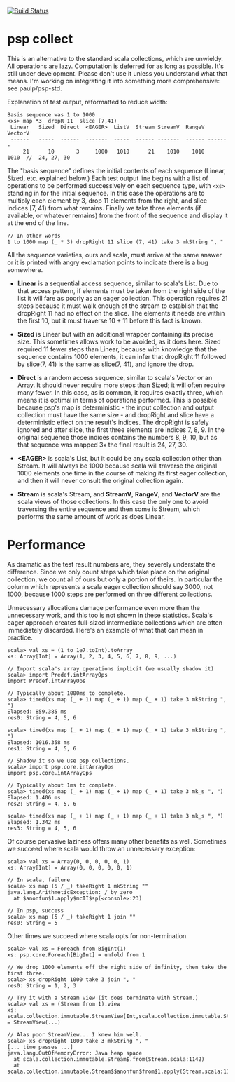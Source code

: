 [![Build Status](https://travis-ci.org/paulp/psp-view.png)](https://travis-ci.org/paulp/psp-view)

psp collect
===========

This is an alternative to the standard scala collections, which are unwieldy.
All operations are lazy. Computation is deferred for as long as possible.
It's still under development. Please don't use it unless you understand what that means.
I'm working on integrating it into something more comprehensive: see paulp/psp-std.

Explanation of test output, reformatted to reduce width:

```
Basis sequence was 1 to 1000
<xs> map *3  dropR 11  slice [7,41)
 Linear   Sized  Direct  <EAGER>  ListV  Stream StreamV  RangeV VectorV
 ------   -----  ------  -------  -----  ------ -------  ------ -------
     21      10       3     1000   1010      21    1010    1010    1010  //  24, 27, 30
```

The "basis sequence" defines the initial contents of each sequence (Linear, Sized, etc. explained below.)
Each test output line begins with a list of operations to be performed successively on each sequence type,
with ```<xs>``` standing in for the initial sequence. In this case the operations are to multiply each element by 3,
drop 11 elements from the right, and slice indices [7, 41) from what remains. Finally we take three elements
(if available, or whatever remains) from the front of the sequence and display it at the end of the line.

```
// In other words
1 to 1000 map (_ * 3) dropRight 11 slice (7, 41) take 3 mkString ", "
```

All the sequence varieties, ours and scala, must arrive at the same answer or it is printed
with angry exclamation points to indicate there is a bug somewhere.

- **Linear** is a sequential access sequence, similar to scala's List. Due to that access pattern,
if elements must be taken from the right side of the list it will fare as poorly as an eager
collection. This operation requires 21 steps because it must walk enough of the stream to
establish that the dropRight 11 had no effect on the slice. The elements it needs are within
the first 10, but it must traverse 10 + 11 before this fact is known.

- **Sized** is Linear but with an additional wrapper containing its precise size. This sometimes
allows work to be avoided, as it does here. Sized required 11 fewer steps than Linear,
because with knowledge that the sequence contains 1000 elements, it can infer that dropRight 11
followed by slice(7, 41) is the same as slice(7, 41), and ignore the drop.

- **Direct** is a random access sequence, similar to scala's Vector or an Array. It should never
require more steps than Sized; it will often require many fewer. In this case, as is common,
it requires exactly three, which means it is optimal in terms of operations performed. This is
possible because psp's map is deterministic - the input collection and output collection must
have the same size - and dropRight and slice have a deterministic effect on the result's indices.
The dropRight is safely ignored and after slice, the first three elements are indices 7, 8, 9.
In the original sequence those indices contains the numbers 8, 9, 10, but as that sequence was
mapped 3x the final result is 24, 27, 30.

- **&lt;EAGER&gt;** is scala's List, but it could be any scala collection other than Stream.
It will always be 1000 because scala will traverse the original 1000 elements one time
in the course of making its first eager collection, and then it will never consult the
original collection again.

- **Stream** is scala's Stream, and **StreamV**, **RangeV**, and **VectorV** are the scala
views of those collections. In this case the only one to avoid traversing the entire sequence
and then some is Stream, which performs the same amount of work as does Linear.

Performance
===========

As dramatic as the test result numbers are, they severely understate the difference.
Since we only count steps which take place on the original collection, we count
all of ours but only a portion of theirs. In particular the column <EAGER> which
represents a scala eager collection should say 3000, not 1000, because 1000 steps
are performed on three different collections.

Unnecessary allocations damage performance even more than the unnecessary work,
and this too is not shown in these statistics. Scala's eager approach creates full-sized
intermediate collections which are often immediately discarded. Here's an example of
what that can mean in practice.
```
scala> val xs = (1 to 1e7.toInt).toArray
xs: Array[Int] = Array(1, 2, 3, 4, 5, 6, 7, 8, 9, ...)

// Import scala's array operations implicit (we usually shadow it)
scala> import Predef.intArrayOps
import Predef.intArrayOps

// Typically about 1000ms to complete.
scala> timed(xs map (_ + 1) map (_ + 1) map (_ + 1) take 3 mkString ", ")
Elapsed: 859.385 ms
res0: String = 4, 5, 6

scala> timed(xs map (_ + 1) map (_ + 1) map (_ + 1) take 3 mkString ", ")
Elapsed: 1016.358 ms
res1: String = 4, 5, 6

// Shadow it so we use psp collections.
scala> import psp.core.intArrayOps
import psp.core.intArrayOps

// Typically about 1ms to complete.
scala> timed(xs map (_ + 1) map (_ + 1) map (_ + 1) take 3 mk_s ", ")
Elapsed: 1.406 ms
res2: String = 4, 5, 6

scala> timed(xs map (_ + 1) map (_ + 1) map (_ + 1) take 3 mk_s ", ")
Elapsed: 1.342 ms
res3: String = 4, 5, 6
```

Of course pervasive laziness offers many other benefits as well. Sometimes we succeed where scala would throw an unnecessary exception:

```
scala> val xs = Array(0, 0, 0, 0, 0, 1)
xs: Array[Int] = Array(0, 0, 0, 0, 0, 1)

// In scala, failure
scala> xs map (5 / _) takeRight 1 mkString ""
java.lang.ArithmeticException: / by zero
  at $anonfun$1.apply$mcII$sp(<console>:23)

// In psp, success
scala> xs map (5 / _) takeRight 1 join ""
res0: String = 5
```

Other times we succeed where scala opts for non-termination.

```
scala> val xs = Foreach from BigInt(1)
xs: psp.core.Foreach[BigInt] = unfold from 1

// We drop 1000 elements off the right side of infinity, then take the first three.
scala> xs dropRight 1000 take 3 join ", "
res0: String = 1, 2, 3

// Try it with a Stream view (it does terminate with Stream.)
scala> val xs = (Stream from 1).view
xs: scala.collection.immutable.StreamView[Int,scala.collection.immutable.Stream[Int]] = StreamView(...)

// Alas poor StreamView... I knew him well.
scala> xs dropRight 1000 take 3 mkString ", "
[... time passes ...]
java.lang.OutOfMemoryError: Java heap space
  at scala.collection.immutable.Stream$.from(Stream.scala:1142)
  at scala.collection.immutable.Stream$$anonfun$from$1.apply(Stream.scala:1142)
```
